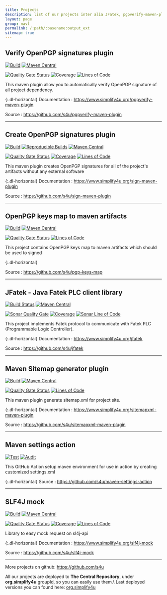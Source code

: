 ```yaml
---
title: Projects
description: list of our projects inter alia JFatek, pgpverify-maven-plugin 
layout: page
group: navl
permalink: /:path/:basename:output_ext
sitemap: true
---
```

## Verify OpenPGP signatures plugin
[![Build](https://github.com/s4u/pgpverify-maven-plugin/workflows/Build/badge.svg)](https://github.com/s4u/pgpverify-maven-plugin/actions?query=workflow%3ABuild)
[![Maven Central](https://maven-badges.herokuapp.com/maven-central/org.simplify4u.plugins/pgpverify-maven-plugin/badge.svg)](https://maven-badges.herokuapp.com/maven-central/org.simplify4u.plugins/pgpverify-maven-plugin)

[![Quality Gate Status](https://sonarcloud.io/api/project_badges/measure?project=org.simplify4u.plugins%3Apgpverify-maven-plugin&metric=alert_status)](https://sonarcloud.io/dashboard?id=org.simplify4u.plugins%3Apgpverify-maven-plugin)
[![Coverage](https://sonarcloud.io/api/project_badges/measure?project=org.simplify4u.plugins%3Apgpverify-maven-plugin&metric=coverage)](https://sonarcloud.io/dashboard?id=org.simplify4u.plugins%3Apgpverify-maven-plugin)
[![Lines of Code](https://sonarcloud.io/api/project_badges/measure?project=org.simplify4u.plugins%3Apgpverify-maven-plugin&metric=ncloc)](https://sonarcloud.io/dashboard?id=org.simplify4u.plugins%3Apgpverify-maven-plugin)

This maven plugin allow you to automatically verify OpenPGP signature of all project dependency.

{:.dl-horizontal}
Documentation
: <https://www.simplify4u.org/pgpverify-maven-plugin>

Source
: <https://github.com/s4u/pgpverify-maven-plugin>

---
## Create OpenPGP signatures plugin
[![Build](https://github.com/s4u/sign-maven-plugin/workflows/Build/badge.svg)](https://github.com/s4u/sign-maven-plugin/actions?query=workflow%3ABuild)
[![Reproducible Builds](https://img.shields.io/badge/Reproducible_Builds-ok-success?labelColor=1e5b96)](https://github.com/jvm-repo-rebuild/reproducible-central#org.simplify4u.plugins:sign-maven-plugin)
[![Maven Central](https://maven-badges.herokuapp.com/maven-central/org.simplify4u.plugins/sign-maven-plugin/badge.svg)](https://maven-badges.herokuapp.com/maven-central/org.simplify4u.plugins/sign-maven-plugin)

[![Quality Gate Status](https://sonarcloud.io/api/project_badges/measure?project=org.simplify4u.plugins%3Asign-maven-plugin&metric=alert_status)](https://sonarcloud.io/dashboard?id=org.simplify4u.plugins%3Asign-maven-plugin)
[![Coverage](https://sonarcloud.io/api/project_badges/measure?project=org.simplify4u.plugins%3Asign-maven-plugin&metric=coverage)](https://sonarcloud.io/dashboard?id=org.simplify4u.plugins%3Asign-maven-plugin)
[![Lines of Code](https://sonarcloud.io/api/project_badges/measure?project=org.simplify4u.plugins%3Asign-maven-plugin&metric=ncloc)](https://sonarcloud.io/dashboard?id=org.simplify4u.plugins%3Asign-maven-plugin)

This maven plugin creates OpenPGP signatures for all of the project's artifacts
without any external software

{:.dl-horizontal}
Documentation
: <https://www.simplify4u.org/sign-maven-plugin>

Source
: <https://github.com/s4u/sign-maven-plugin>

---
## OpenPGP keys map to maven artifacts
[![Build](https://github.com/s4u/pgp-keys-map/workflows/Build/badge.svg)](https://github.com/s4u/pgp-keys-map/actions?query=workflow%3ABuild)
[![Maven Central](https://maven-badges.herokuapp.com/maven-central/org.simplify4u/pgp-keys-map/badge.svg)](https://maven-badges.herokuapp.com/maven-central/org.simplify4u/pgp-keys-map)

[![Quality Gate Status](https://sonarcloud.io/api/project_badges/measure?project=org.simplify4u%3Apgp-keys-map&metric=alert_status)](https://sonarcloud.io/dashboard?id=org.simplify4u%3Apgp-keys-map)
[![Lines of Code](https://sonarcloud.io/api/project_badges/measure?project=org.simplify4u%3Apgp-keys-map&metric=ncloc)](https://sonarcloud.io/dashboard?id=org.simplify4u%3Apgp-keys-map)

This project contains OpenPGP keys map to maven artifacts which should be used to signed

{:.dl-horizontal}

Source
: <https://github.com/s4u/pgp-keys-map>

---
## JFatek - Java Fatek PLC client library
[![Build Status](https://travis-ci.com/s4u/jfatek.svg?branch=master)](https://travis-ci.com/s4u/jfatek)
[![Maven Central](https://maven-badges.herokuapp.com/maven-central/org.simplify4u/jfatek/badge.svg)](https://maven-badges.herokuapp.com/maven-central/org.simplify4u/jfatek)

[![Sonar Quality Gate](https://sonarcloud.io/api/project_badges/measure?project=org.simplify4u%3Ajfatek&metric=alert_status)](https://sonarcloud.io/dashboard?id=org.simplify4u%3Ajfatek)
[![Coverage](https://sonarcloud.io/api/project_badges/measure?project=org.simplify4u%3Ajfatek&metric=coverage)](https://sonarcloud.io/dashboard?id=org.simplify4u%3Ajfatek)
[![Sonar Line of Code](https://sonarcloud.io/api/project_badges/measure?project=org.simplify4u%3Ajfatek&metric=ncloc)](https://sonarcloud.io/component_measures?id=org.simplify4u%3Ajfatek)

This project implements Fatek protocol to communicate with Fatek PLC (Programmable Logic Controller).

{:.dl-horizontal}
Documentation
: <https://www.simplify4u.org/jfatek>

Source
: <https://github.com/s4u/jfatek>

---
## Maven Sitemap generator plugin
[![Build](https://github.com/s4u/sitemapxml-maven-plugin/workflows/Build/badge.svg)](https://github.com/s4u/sitemapxml-maven-plugin/actions?query=workflow%3ABuild)
[![Maven Central](https://maven-badges.herokuapp.com/maven-central/org.simplify4u.plugins/sitemapxml-maven-plugin/badge.svg)](https://maven-badges.herokuapp.com/maven-central/org.simplify4u.plugins/sitemapxml-maven-plugin)

[![Quality Gate Status](https://sonarcloud.io/api/project_badges/measure?project=org.simplify4u.plugins%3Asitemapxml-maven-plugin&metric=alert_status)](https://sonarcloud.io/dashboard?id=org.simplify4u.plugins%3Asitemapxml-maven-plugin)
[![Lines of Code](https://sonarcloud.io/api/project_badges/measure?project=org.simplify4u.plugins%3Asitemapxml-maven-plugin&metric=ncloc)](https://sonarcloud.io/dashboard?id=org.simplify4u.plugins%3Asitemapxml-maven-plugin)

This maven plugin generate sitemap.xml for project site.

{:.dl-horizontal}
Documentation
: <https://www.simplify4u.org/sitemapxml-maven-plugin>

Source
: <https://github.com/s4u/sitemapxml-maven-plugin>

---
## Maven settings action
[![Test](https://github.com/s4u/maven-settings-action/workflows/Test/badge.svg)](https://github.com/s4u/maven-settings-action/actions?query=workflow%3ATest)
[![Audit](https://github.com/s4u/maven-settings-action/workflows/Audit/badge.svg)](https://github.com/s4u/maven-settings-action/actions?query=workflow%3AAudit)

This GitHub Action setup maven environment for use in action by creating customized settings.xml

{:.dl-horizontal}
Source
: <https://github.com/s4u/maven-settings-action>

---
## SLF4J mock
[![Build](https://github.com/s4u/slf4j-mock/workflows/Build/badge.svg)](https://github.com/s4u/slf4j-mock/actions?query=workflow%3ABuild)
[![Maven Central](https://maven-badges.herokuapp.com/maven-central/org.simplify4u/slf4j-mock/badge.svg)](https://maven-badges.herokuapp.com/maven-central/org.simplify4u/slf4j-mock)

[![Quality Gate Status](https://sonarcloud.io/api/project_badges/measure?project=org.simplify4u%3Aslf4j-mock&metric=alert_status)](https://sonarcloud.io/dashboard?id=org.simplify4u%3Aslf4j-mock)
[![Coverage](https://sonarcloud.io/api/project_badges/measure?project=org.simplify4u%3Aslf4j-mock&metric=coverage)](https://sonarcloud.io/dashboard?id=org.simplify4u%slf4j-mock)
[![Lines of Code](https://sonarcloud.io/api/project_badges/measure?project=org.simplify4u%3Aslf4j-mock&metric=ncloc)](https://sonarcloud.io/dashboard?id=org.simplify4u%slf4j-mock)

Library to easy mock request on sl4j-api

{:.dl-horizontal}
Documentation
: <https://www.simplify4u.org/slf4j-mock>

Source
: <https://github.com/s4u/slf4j-mock>

---
More projects on github: <https://github.com/s4u>

All our projects are deployed to **The Central Repository**, under **org.simplify4u** groupId, so you can easily use them.\\
Last deployed versions you can found here:
[org.simplify4u](http://search.maven.org/#search|ga|1|org.simplify4u)
